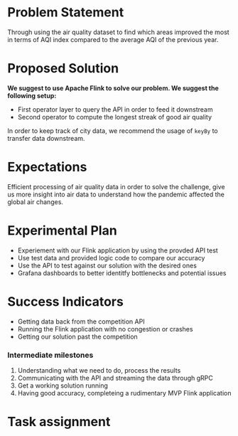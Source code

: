 # Problem Statement

Through using the air quality dataset to find which areas improved the most in terms of AQI index compared to the average AQI of the previous year.

# Proposed Solution

**We suggest to use Apache Flink to solve our problem. We suggest the following setup:**

- First operator layer to query the API in order to feed it downstream
- Second operator to compute the longest streak of good air quality

In order to keep track of city data, we recommend the usage of `keyBy` to transfer data downstream.

# Expectations

Efficient processing of air quality data in order to solve the challenge, give us more insight into air data to understand how the pandemic affected the global air changes.

# Experimental Plan

- Experiement with our Flink application by using the provded API test
- Use test data and provided logic code to compare our accuracy
- Use the API to test against our solution with the desired ones
- Grafana dashboards to better identitfy bottlenecks and potential issues

# Success Indicators

- Getting data back from the competition API
- Running the Flink application with no congestion or crashes
- Getting our solution past the competition

### Intermediate milestones

1. Understanding what we need to do, process the results
2. Communicating with the API and streaming the data through gRPC
3. Get a working solution running
4. Having good accuracy, completeing a rudimentary MVP Flink application

# Task assignment

